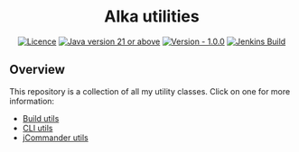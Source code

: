 <h1 align="center">Alka utilities</h1>

<div align="center">

[![Licence](https://img.shields.io/github/license/alkanife/utils?style=flat-square)](LICENSE)
[![Java version 21 or above](https://img.shields.io/badge/Java-21%2B-FF160B?style=flat-square)](pom.xml)
[![Version - 1.0.0](https://img.shields.io/badge/Version-1.0.0-blue?style=flat-square)](pom.xml)
[![Jenkins Build](https://img.shields.io/jenkins/build?jobUrl=https%3A%2F%2Fjenkins.alka.dev%2Fjob%2Futils%2F&style=flat-square)](https://jenkins.alka.dev/job/utils/)

</div>

## Overview
This repository is a collection of all my utility classes. Click on one for more information:
- [Build utils](build-utils)
- [CLI utils](cli-utils)
- [jCommander utils](jcommander-utils)